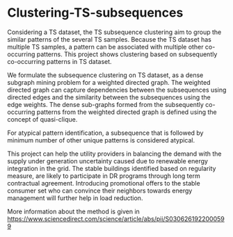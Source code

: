 # Clustering-TS-subsequences

Considering a TS dataset, the TS subsequence clustering aim to group the similar patterns of the several TS samples. Because the TS dataset has multiple TS samples,
a pattern can be associated with multiple other co-occurring patterns. This project shows clustering based on subsequently co-occurring patterns in TS dataset.

We formulate the subsequence clustering on TS dataset, as a dense subgraph mining problem for a weighted directed graph. The weighted directed graph can capture dependencies
between the subsequences using directed edges and the similarity between the subsequences using the edge weights. The dense sub-graphs formed from the subsequently co-occurring
patterns from the weighted directed graph is defined using the concept of quasi-clique.

For atypical pattern identification, a subsequence that is followed by minimum number of other unique patterns is considered atypical.

This project can help the utility providers in balancing the demand with the supply under generation uncertainty caused due to renewable energy integration in the grid.
The stable buildings identified based on regularity measure, are likely to participate in DR programs through long term contractual agreement. Introducing promotional offers to the 
stable consumer set who can convince their neighbors towards energy management will further help in load reduction.

 More information about the method is given in https://www.sciencedirect.com/science/article/abs/pii/S0306261922000599
